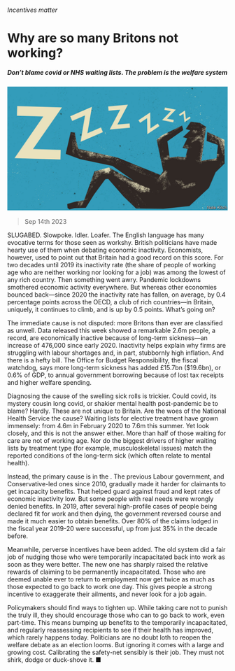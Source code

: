###### Incentives matter

# Why are so many Britons not working? 

##### Don’t blame covid or NHS waiting lists. The problem is the welfare system 

![image](images/20230916_LDD003.jpg) 

> Sep 14th 2023 

SLUGABED. Slowpoke. Idler. Loafer. The English language has many evocative terms for those seen as workshy. British politicians have made hearty use of them when debating economic inactivity. Economists, however, used to point out that Britain had a good record on this score. For two decades until 2019 its inactivity rate (the share of people of working age who are neither working nor looking for a job) was among the lowest of any rich country. Then something went awry. Pandemic lockdowns smothered economic activity everywhere. But whereas other economies bounced back—since 2020 the inactivity rate has fallen, on average, by 0.4 percentage points across the OECD, a club of rich countries—in Britain, uniquely, it continues to climb, and is up by 0.5 points. What’s going on?

The immediate cause is not disputed: more Britons than ever are classified as unwell. Data released this week showed a remarkable 2.6m people, a record, are economically inactive because of long-term sickness—an increase of 476,000 since early 2020. Inactivity helps explain why firms are struggling with labour shortages and, in part, stubbornly high inflation. And there is a hefty bill. The Office for Budget Responsibility, the fiscal watchdog, says more long-term sickness has added £15.7bn ($19.6bn), or 0.6% of GDP, to annual government borrowing because of lost tax receipts and higher welfare spending.

Diagnosing the cause of the swelling sick rolls is trickier. Could covid, its mystery cousin long covid, or shakier mental health post-pandemic be to blame? Hardly. These are not unique to Britain. Are the woes of the National Health Service the cause? Waiting lists for elective treatment have grown immensely: from 4.6m in February 2020 to 7.6m this summer. Yet look closely, and this is not the answer either. More than half of those waiting for care are not of working age. Nor do the biggest drivers of higher waiting lists by treatment type (for example, musculoskeletal issues) match the reported conditions of the long-term sick (which often relate to mental health).

Instead, the primary cause is in the . The previous Labour government, and Conservative-led ones since 2010, gradually made it harder for claimants to get incapacity benefits. That helped guard against fraud and kept rates of economic inactivity low. But some people with real needs were wrongly denied benefits. In 2019, after several high-profile cases of people being declared fit for work and then dying, the government reversed course and made it much easier to obtain benefits. Over 80% of the claims lodged in the fiscal year 2019-20 were successful, up from just 35% in the decade before. 

Meanwhile, perverse incentives have been added. The old system did a fair job of nudging those who were temporarily incapacitated back into work as soon as they were better. The new one has sharply raised the relative rewards of claiming to be permanently incapacitated. Those who are deemed unable ever to return to employment now get twice as much as those expected to go back to work one day. This gives people a strong incentive to exaggerate their ailments, and never look for a job again. 

Policymakers should find ways to tighten up. While taking care not to punish the truly ill, they should encourage those who can to go back to work, even part-time. This means bumping up benefits to the temporarily incapacitated, and regularly reassessing recipients to see if their health has improved, which rarely happens today. Politicians are no doubt loth to reopen the welfare debate as an election looms. But ignoring it comes with a large and growing cost. Calibrating the safety-net sensibly is their job. They must not shirk, dodge or duck-shove it. ■

